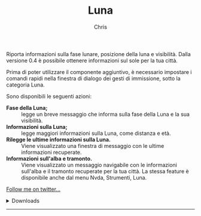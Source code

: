 ﻿---
layout: post
title: Luna
author: Chris
---
Riporta informazioni sulla fase lunare, posizione della luna e visibilità. Dalla versione 0.4 è possibile ottenere informazioni sul sole per la tua città.

Prima di poter utilizzare il componente aggiuntivo, è necessario  impostare i comandi rapidi  nella finestra di dialogo dei gesti di immissione, sotto la categoria Luna.

Sono disponibili le seguenti azioni:

<dl>
<dt><strong>Fase della Luna;</strong></dt>
<dd>legge un breve messaggio che informa sulla fase della Luna e la sua visibilità.</dd>
<dt><strong>Informazioni sulla Luna;</strong></dt>
<dd>legge maggiori informazioni sulla Luna, come distanza  e età.</dd>
<dt><strong>Rilegge le ultime informazioni sulla Luna.</strong></dt>
<dd>Viene visualizzato una finestra di messaggio   con le ultime informazioni recuperate.</dd>
<dt><strong>Informazioni sull'alba e tramonto.</strong></dt>
<dd>Viene visualizzato un messaggio navigabile con le informazioni sull'alba e il tramonto recuperate per la tua città. La stessa feature è disponibile anche dal menu Nvda, Strumenti, Luna.</dd>
</dl>

<a href="https://twitter.com/llajta2012">Follow me on twitter...</a>

<details><summary>Downloads</summary>
<ul>
<li><a href="https://github.com/Christianlm/Luna/releases/download/v.0.4.20220921/luna-0.4.20220921-dev.nvda-addon">Versione 0.4.20220921-dev.</a></li>
<li><a href="https://github.com/Christianlm/Luna/releases/download/0.3.20210711-dev/luna-0.3.20210711-dev.nvda-addon">Versione 0.3.20210711-dev.</a></li>
</ul></details>

<audio autoplay="autoplay" preload="auto">
<source src="https://Christianlm.github.io/files/waves/0001.wav" type="audio/wav" />
</audio>

---
 